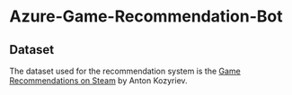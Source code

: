 # Azure-Game-Recommendation-Bot

## Dataset
The dataset used for the recommendation system is the [Game Recommendations on Steam](https://www.kaggle.com/datasets/antonkozyriev/game-recommendations-on-steam) by Anton Kozyriev.
